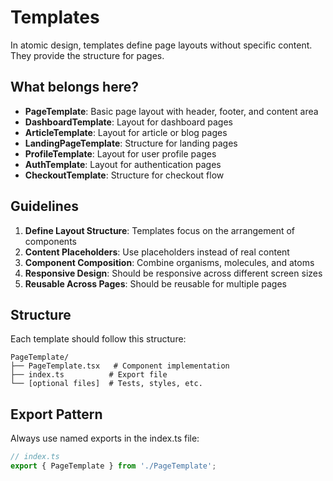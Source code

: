 # Templates

In atomic design, templates define page layouts without specific content. They provide the structure for pages.

## What belongs here?

- **PageTemplate**: Basic page layout with header, footer, and content area
- **DashboardTemplate**: Layout for dashboard pages
- **ArticleTemplate**: Layout for article or blog pages
- **LandingPageTemplate**: Structure for landing pages
- **ProfileTemplate**: Layout for user profile pages
- **AuthTemplate**: Layout for authentication pages
- **CheckoutTemplate**: Structure for checkout flow

## Guidelines

1. **Define Layout Structure**: Templates focus on the arrangement of components
2. **Content Placeholders**: Use placeholders instead of real content
3. **Component Composition**: Combine organisms, molecules, and atoms
4. **Responsive Design**: Should be responsive across different screen sizes
5. **Reusable Across Pages**: Should be reusable for multiple pages

## Structure

Each template should follow this structure:

```
PageTemplate/
├── PageTemplate.tsx   # Component implementation
├── index.ts          # Export file
└── [optional files]  # Tests, styles, etc.
```

## Export Pattern

Always use named exports in the index.ts file:

```typescript
// index.ts
export { PageTemplate } from './PageTemplate';
```